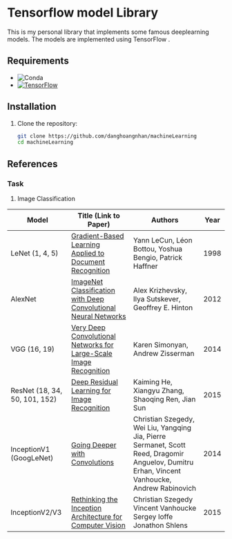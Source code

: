 # Tensorflow model Library

This is my personal library that implements some famous deeplearning models. The models are implemented using TensorFlow .

## Requirements

- ![Conda](https://img.shields.io/badge/Conda-4.13.0-brightgreen)
- [![TensorFlow](https://img.shields.io/badge/TensorFlow-2.8.0-blue?logo=tensorflow)](https://tensorflow.org/)

## Installation

1. Clone the repository:

   ```bash
   git clone https://github.com/danghoangnhan/machineLearning
   cd machineLearning
   ```


## References
### Task 
   1. Image Classification

| Model                   | Title (Link to Paper)                                                                                                   | Authors                                              | Year |
|-------------------------|------------------------------------------------------------------------------------------------------------------------|------------------------------------------------------|------|
| LeNet (1, 4, 5)         | [Gradient-Based Learning Applied to Document Recognition](http://yann.lecun.com/exdb/publis/pdf/lecun-01a.pdf)          | Yann LeCun, Léon Bottou, Yoshua Bengio, Patrick Haffner | 1998 |
| AlexNet                 | [ImageNet Classification with Deep Convolutional Neural Networks](https://papers.nips.cc/paper/4824-imagenet-classification-with-deep-convolutional-neural-networks.pdf) | Alex Krizhevsky, Ilya Sutskever, Geoffrey E. Hinton    | 2012 |
| VGG (16, 19)            | [Very Deep Convolutional Networks for Large-Scale Image Recognition](https://arxiv.org/abs/1409.1556)                    | Karen Simonyan, Andrew Zisserman                      | 2014 |
| ResNet (18, 34, 50, 101, 152) | [Deep Residual Learning for Image Recognition](https://arxiv.org/abs/1512.03385)                                       | Kaiming He, Xiangyu Zhang, Shaoqing Ren, Jian Sun      | 2015 |
| InceptionV1 (GoogLeNet) | [Going Deeper with Convolutions](https://arxiv.org/abs/1409.4842)                                                      | Christian Szegedy, Wei Liu, Yangqing Jia, Pierre Sermanet, Scott Reed, Dragomir Anguelov, Dumitru Erhan, Vincent Vanhoucke, Andrew Rabinovich | 2014 |
| InceptionV2/V3          | [Rethinking the Inception Architecture for Computer Vision](https://arxiv.org/pdf/1512.00567v3.pdf)             |Christian Szegedy Vincent Vanhoucke Sergey Ioffe Jonathon Shlens | 2015 |
